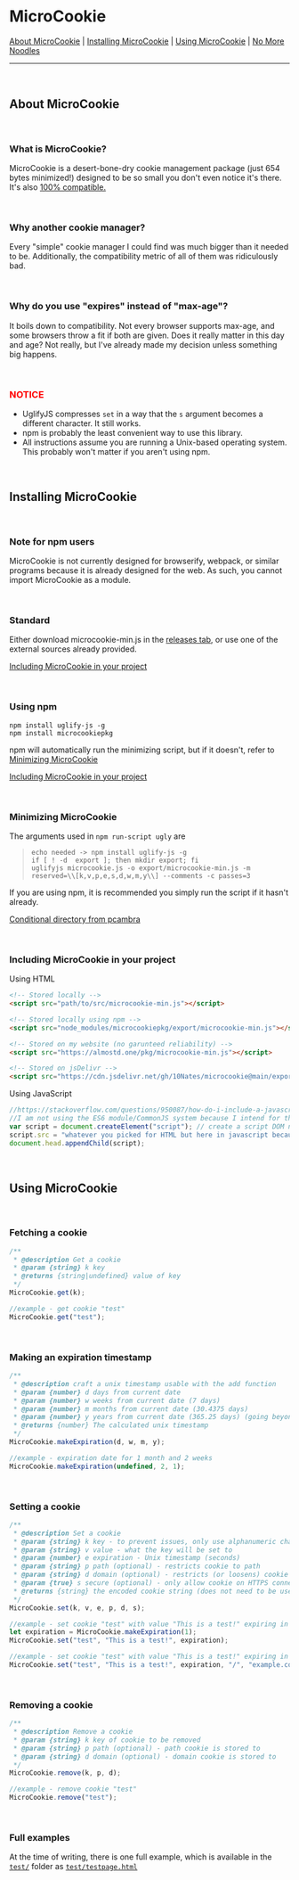 # MicroCookie

[About MicroCookie](#about-microcookie) | [Installing MicroCookie](#installing-microcookie) | [Using MicroCookie](#using-microcookie) | [No More Noodles](https://www.npmjs.com/package/microcookiepkg)

---

<br>

## About MicroCookie

<br>

### What is MicroCookie?

MicroCookie is a desert-bone-dry cookie management package (just 654 bytes minimized!) designed to be so small you don't even notice it's there. It's also [100% compatible.](https://seedmanc.github.io/jscc/)

<br>

### Why another cookie manager?

Every "simple" cookie manager I could find was much bigger than it needed to be. Additionally, the compatibility metric of all of them was ridiculously bad. 

<br>

### Why do you use "expires" instead of "max-age"?

It boils down to compatibility. Not every browser supports max-age, and some browsers throw a fit if both are given. Does it really matter in this day and age? Not really, but I've already made my decision unless something big happens.

<br>

### <span style="color:red">NOTICE</span>

- UglifyJS compresses `set` in a way that the `s` argument becomes a different character. It still works.
- npm is probably the least convenient way to use this library.
- All instructions assume you are running a Unix-based operating system. This probably won't matter if you aren't using npm.

<br>

## Installing MicroCookie

<br>

### Note for npm users

MicroCookie is not currently designed for browserify, webpack, or similar programs because it is already designed for the web. As such, you cannot import MicroCookie as a module.

<br>

### Standard

Either download microcookie-min.js in the [releases tab](https://github.com/10Nates/microcookie/releases), or use one of the external sources already provided.

[Including MicroCookie in your project](#including-microcookie-in-your-project)

<br>

### Using npm

```shell
npm install uglify-js -g
npm install microcookiepkg
```

npm will automatically run the minimizing script, but if it doesn't, refer to [Minimizing MicroCookie](#minimizing-microcookie)

[Including MicroCookie in your project](#including-microcookie-in-your-project)

<br>

### Minimizing MicroCookie

The arguments used in `npm run-script ugly` are

> ```shell
> echo needed -> npm install uglify-js -g
> if [ ! -d  export ]; then mkdir export; fi
> uglifyjs microcookie.js -o export/microcookie-min.js -m reserved=\\[k,v,p,e,s,d,w,m,y\\] --comments -c passes=3
> ```

If you are using npm, it is recommended you simply run the script if it hasn't already.

[Conditional directory from pcambra](https://stackoverflow.com/questions/4906579/how-to-use-bash-to-create-a-folder-if-it-doesnt-already-exist)

<br>

### Including MicroCookie in your project

Using HTML

```html
<!-- Stored locally -->
<script src="path/to/src/microcookie-min.js"></script>

<!-- Stored locally using npm -->
<script src="node_modules/microcookiepkg/export/microcookie-min.js"></script>

<!-- Stored on my website (no garunteed reliability) -->
<script src="https://almostd.one/pkg/microcookie-min.js"></script>

<!-- Stored on jsDelivr -->
<script src="https://cdn.jsdelivr.net/gh/10Nates/microcookie@main/export/microcookie-min.js"></script>
```

Using JavaScript

```js
//https://stackoverflow.com/questions/950087/how-do-i-include-a-javascript-file-in-another-javascript-file
//I am not using the ES6 module/CommonJS system because I intend for this package to be as compatible as possible.
var script = document.createElement("script"); // create a script DOM node
script.src = "whatever you picked for HTML but here in javascript because javascript is the future";
document.head.appendChild(script);
```

<br>

## Using MicroCookie

<br>

### Fetching a cookie

```js
/**
 * @description Get a cookie
 * @param {string} k key
 * @returns {string|undefined} value of key
 */
MicroCookie.get(k);

//example - get cookie "test"
MicroCookie.get("test");
```

<br>

### Making an expiration timestamp

```js
/**
 * @description craft a unix timestamp usable with the add function
 * @param {number} d days from current date
 * @param {number} w weeks from current date (7 days)
 * @param {number} m months from current date (30.4375 days)
 * @param {number} y years from current date (365.25 days) (going beyond 2038 is incompatible with 32 bit devices)
 * @returns {number} The calculated unix timestamp
 */
MicroCookie.makeExpiration(d, w, m, y);

//example - expiration date for 1 month and 2 weeks
MicroCookie.makeExpiration(undefined, 2, 1);
```

<br>

### Setting a cookie

```js
/**
 * @description Set a cookie
 * @param {string} k key - to prevent issues, only use alphanumeric characters
 * @param {string} v value - what the key will be set to
 * @param {number} e expiration - Unix timestamp (seconds)
 * @param {string} p path (optional) - restricts cookie to path
 * @param {string} d domain (optional) - restricts (or loosens) cookie to subdomain
 * @param {true} s secure (optional) - only allow cookie on HTTPS connection
 * @returns {string} the encoded cookie string (does not need to be used)
 */
MicroCookie.set(k, v, e, p, d, s);

//example - set cookie "test" with value "This is a test!" expiring in 1 day
let expiration = MicroCookie.makeExpiration(1);
MicroCookie.set("test", "This is a test!", expiration);

//example - set cookie "test" with value "This is a test!" expiring in 1 day for all subdomains on example.com over HTTPS
MicroCookie.set("test", "This is a test!", expiration, "/", "example.com", true);
```

<br>

### Removing a cookie

```js
/**
 * @description Remove a cookie
 * @param {string} k key of cookie to be removed
 * @param {string} p path (optional) - path cookie is stored to
 * @param {string} d domain (optional) - domain cookie is stored to
 */
MicroCookie.remove(k, p, d);

//example - remove cookie "test"
MicroCookie.remove("test");
```

<br>

### Full examples

At the time of writing, there is one full example, which is available in the [`test/`](./test/) folder as [`test/testpage.html`](./test/testpage.html)

